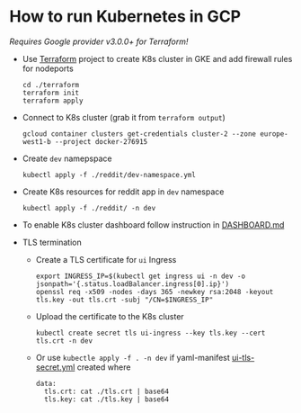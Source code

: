 # How to run Kubernetes in GCP

_Requires Google provider v3.0.0+ for Terraform!_

- Use [Terraform](./terraform) project to create K8s cluster in GKE
  and add firewall rules for nodeports

      cd ./terraform
      terraform init
      terraform apply

- Connect to K8s cluster (grab it from `terraform output`)

      gcloud container clusters get-credentials cluster-2 --zone europe-west1-b --project docker-276915

- Create `dev` namepspace

      kubectl apply -f ./reddit/dev-namespace.yml

- Create K8s resources for reddit app in `dev` namespace

      kubectl apply -f ./reddit/ -n dev

- To enable K8s cluster dashboard follow instruction in [DASHBOARD.md](./dashboard/DASHBOARD.md)

- TLS termination

  - Create a TLS certificate for `ui` Ingress

        export INGRESS_IP=$(kubectl get ingress ui -n dev -o jsonpath='{.status.loadBalancer.ingress[0].ip}')
        openssl req -x509 -nodes -days 365 -newkey rsa:2048 -keyout tls.key -out tls.crt -subj "/CN=$INGRESS_IP"

  - Upload the certificate to the K8s cluster

        kubectl create secret tls ui-ingress --key tls.key --cert tls.crt -n dev

  - Or use `kubectle apply -f . -n dev`
    if yaml-manifest [ui-tls-secret.yml](./reddit/ui-tls-secret.yml) created
    where

        data:
          tls.crt: cat ./tls.crt | base64
          tls.key: cat ./tls.key | base64
